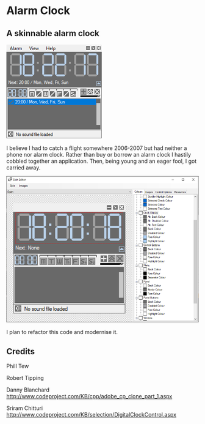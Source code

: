 ﻿# Alarm Clock 

## A skinnable alarm clock

![Full Clock.png](_Docs/Full%20Clock.png)

I believe I had to catch a flight somewhere 2006-2007 but had neither a phone nor alarm clock. 
Rather than buy or borrow an alarm clock I hastily cobbled together an application. 
Then, being young and an eager fool, I got carried away.

![Skin Editor.png](_Docs/Skin%20Editor.png)

I plan to refactor this code and modernise it.

## Credits 

Phill Tew 

Robert Tipping 

Danny Blanchard
http://www.codeproject.com/KB/cpp/adobe_cp_clone_part_1.aspx

Sriram Chitturi
http://www.codeproject.com/KB/selection/DigitalClockControl.aspx

